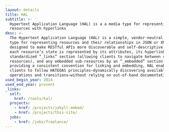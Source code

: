 ```yaml
---
layout: details
title: HAL
subtitle: >-
  Hypertext Application Language (HAL) is a a media type for representing
  resources with hyperlinks
desc: >-
  The Hypertext Application Language (HAL) is a simple, vendor-neutral media
  type for representing resources and their relationships in JSON or XML,
  designed to make RESTful APIs more discoverable and self-descriptive. In HAL,
  each resource’s state is represented by its attributes, its hyperlinks by a
  standardized “_links” section (allowing clients to navigate between related
  resources), and any embedded sub‐resources by an “_embedded” section. By
  providing a consistent convention for linking and embedding, HAL enables
  clients to follow HATEOAS principles—dynamically discovering available
  operations and transitions—without relying on out-of-band documentation.
used_begin_year: 2014
used_end_year: present
_links:
  self:
    href: /tools/hal/
  projects:
    - href: /projects/jekyll-embed/
    - href: /projects/this-site/
  jobs:
    - href: /jobs/freelance/
---
```

